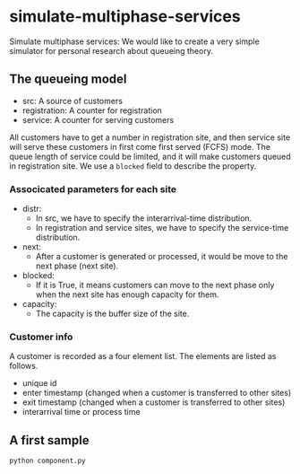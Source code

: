 # simulate-multiphase-services

Simulate multiphase services: We would like to create a very simple simulator for personal research about queueing theory.

## The queueing model

* src: A source of customers
* registration: A counter for registration
* service: A counter for serving customers

All customers have to get a number in registration site, and then service site will serve these customers in first come first served (FCFS) mode. The queue length of service could be limited, and it will make customers queued in registration site. We use a `blocked` field to describe the property.

### Associcated parameters for each site

* distr:
  * In src, we have to specify the interarrival-time distribution.
  * In registration and service sites, we have to specify the service-time distribution.
* next:
  * After a customer is generated or processed, it would be move to the next phase (next site).
* blocked:
  * If it is True, it means customers can move to the next phase only when the next site has enough capacity for them.
* capacity:
  * The capacity is the buffer size of the site.

### Customer info

A customer is recorded as a four element list. The elements are listed as follows.

* unique id
* enter timestamp (changed when a customer is transferred to other sites)
* exit timestamp (changed when a customer is transferred to other sites)
* interarrival time or process time

## A first sample

```bash
python component.py
```
